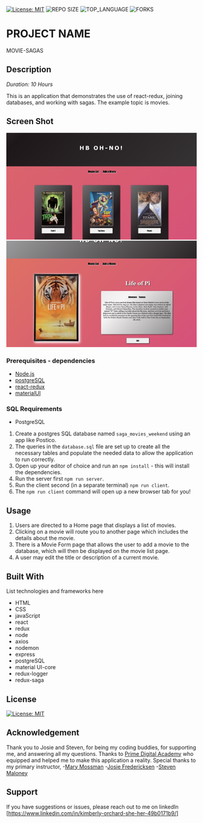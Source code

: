 
[![License: MIT](https://img.shields.io/badge/License-MIT-yellow.svg)](https://opensource.org/licenses/MIT)
![REPO SIZE](https://img.shields.io/github/repo-size/korchard/movie-sagas?style=flat-square)
![TOP_LANGUAGE](https://img.shields.io/github/languages/top/korchard/movie-sagas?style=flat-square)
![FORKS](https://img.shields.io/github/forks/korchard/movie-sagas.svg?style=social)

# PROJECT NAME

MOVIE-SAGAS

## Description

_Duration: 10 Hours_

This is an application that demonstrates the use of react-redux, joining databases, and working with sagas. The example topic is movies.

## Screen Shot

![HOME](./public/images/ss1.png)
![MOVIE_DETAILS](./public/images/ss2.png)

### Prerequisites - dependencies

- [Node.js](https://nodejs.org/en/)
- [postgreSQL](https://www.postgresql.org/download/)
- [react-redux](https://redux.js.org/introduction/installation)
- [materialUI](https://material-ui.com/getting-started/installation/)

### SQL Requirements
- PostgreSQL

1. Create a postgres SQL database named `saga_movies_weekend` using an app like Postico.
2. The queries in the `database.sql` file are set up to create all the necessary tables and populate the needed data to allow the application to run correctly. 
3. Open up your editor of choice and run an `npm install` - this will install the dependencies.
4. Run the server first `npm run server`.
5. Run the client second (in a separate terminal) `npm run client`.
6. The `npm run client` command will open up a new browser tab for you!

## Usage

1. Users are directed to a Home page that displays a list of movies.
2. Clicking on a movie will route you to another page which includes the details about the movie.
3. There is a Movie Form page that allows the user to add a movie to the database, which will then be displayed on the movie list page. 
4. A user may edit the title or description of a current movie.

## Built With

List technologies and frameworks here
- HTML
- CSS
- javaScript
- react
- redux
- node
- axios
- nodemon
- express
- postgreSQL
- material UI-core
- redux-logger
- redux-saga

## License

[![License: MIT](https://img.shields.io/badge/License-MIT-yellow.svg)](https://opensource.org/licenses/MIT)

## Acknowledgement

Thank you to Josie and Steven, for being my coding buddies, for supporting me, and answering all my questions. Thanks to [Prime Digital Academy](www.primeacademy.io) who equipped and helped me to make this application a reality. Special thanks to my primary instructor, 
-[Mary Mossman](https://github.com/mbMosman)
-[Josie Fredericksen](https://github.com/freder48)
-[Steven Maloney](https://github.com/sdeda1us)

## Support

If you have suggestions or issues, please reach out to me on linkedIn [https://www.linkedin.com/in/kimberly-orchard-she-her-49b0171b9/]

